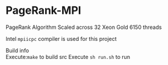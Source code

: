 # PageRank-MPI

PageRank Algorithm Scaled across 32 Xeon Gold 6150 threads

Intel `mpiicpc` compiler is used for this project

Build info\
Execute:`make` to build src
Execute `sh run.sh` to run


